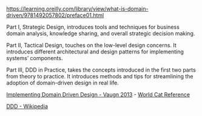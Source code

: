 

https://learning.oreilly.com/library/view/what-is-domain-driven/9781492057802/preface01.html


Part I, Strategic Design, introduces tools and techniques for business domain analysis, knowledge sharing, and overall strategic decision making.

Part II, Tactical Design, touches on the low-level design concerns. It introduces different architectural and design patterns for implementing systems’ components.

Part III, DDD in Practice, takes the concepts introduced in the first two parts from theory to practice. It introduces methods and tips for streamlining the adoption of domain-driven design in real life.


[Implementing Domain Driven Design - Vaugn 2013](https://learning.oreilly.com/library/view/implementing-domain-driven-design/9780133039900/) - [World Cat Reference](http://www.worldcat.org/isbn/9780133039900)

[DDD - Wikipedia](https://en.wikipedia.org/wiki/Domain-driven_design)
